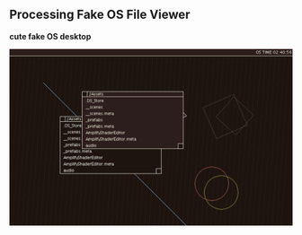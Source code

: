## Processing Fake OS File Viewer
__cute fake OS desktop__

![screenshot](https://github.com/jackaperkins/fakeos/raw/master/screenshot.png)
